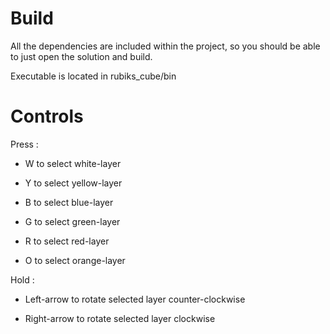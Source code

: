 # Build

All the dependencies are included within the project, so you should be able to just open the solution and build.

Executable is located in rubiks_cube/bin

# Controls

Press :
	
- W to select white-layer
	
- Y to select yellow-layer
	
- B to select blue-layer
	
- G to select green-layer
	
- R to select red-layer
	
- O to select orange-layer
	
Hold :
	
- Left-arrow to rotate selected layer counter-clockwise
	
- Right-arrow to rotate selected layer clockwise
